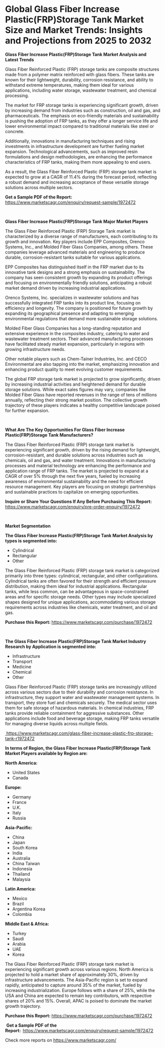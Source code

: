 <p><h1>Global Glass Fiber Increase Plastic(FRP)Storage Tank Market Size and Market Trends: Insights and Projections from 2025 to 2032</h1></p><p><strong>Glass Fiber Increase Plastic(FRP)Storage Tank Market Analysis and Latest Trends</strong></p>
<p><p>Glass Fiber Reinforced Plastic (FRP) storage tanks are composite structures made from a polymer matrix reinforced with glass fibers. These tanks are known for their lightweight, durability, corrosion resistance, and ability to withstand extreme temperatures, making them ideal for various applications, including water storage, wastewater treatment, and chemical processing.</p><p>The market for FRP storage tanks is experiencing significant growth, driven by increasing demand from industries such as construction, oil and gas, and pharmaceuticals. The emphasis on eco-friendly materials and sustainability is pushing the adoption of FRP tanks, as they offer a longer service life and lower environmental impact compared to traditional materials like steel or concrete. </p><p>Additionally, innovations in manufacturing techniques and rising investments in infrastructure development are further fueling market expansion. Technological advancements, such as improved resin formulations and design methodologies, are enhancing the performance characteristics of FRP tanks, making them more appealing to end users. </p><p>As a result, the Glass Fiber Reinforced Plastic (FRP) storage tank market is expected to grow at a CAGR of 11.4% during the forecast period, reflecting a robust demand and increasing acceptance of these versatile storage solutions across multiple sectors.</p></p>
<p><strong>Get a Sample PDF of the Report:&nbsp;</strong> <a href="https://www.marketscagr.com/enquiry/request-sample/1972472?utm_campaign=2840&utm_medium=2&utm_source=Github&utm_content=ia&utm_term=02032025&utm_id=glass-fiber-increase-plasticfrpstorage-tank">https://www.marketscagr.com/enquiry/request-sample/1972472</a></p>
<p>&nbsp;</p>
<p><strong>Glass Fiber Increase Plastic(FRP)Storage Tank Major Market Players</strong></p>
<p><p>The Glass Fiber Reinforced Plastic (FRP) Storage Tank market is characterized by a diverse range of manufacturers, each contributing to its growth and innovation. Key players include EPP Composites, Orenco Systems, Inc., and Molded Fiber Glass Companies, among others. These companies leverage advanced materials and engineering to produce durable, corrosion-resistant tanks suitable for various applications.</p><p>EPP Composites has distinguished itself in the FRP market due to its innovative tank designs and a strong emphasis on sustainability. The company has seen consistent growth by expanding its product offerings and focusing on environmentally friendly solutions, anticipating a robust market demand driven by increasing industrial applications.</p><p>Orenco Systems, Inc. specializes in wastewater solutions and has successfully integrated FRP tanks into its product line, focusing on efficiency and longevity. The company is positioned for future growth by expanding its geographical presence and adapting to emerging environmental regulations that demand more sustainable storage solutions.</p><p>Molded Fiber Glass Companies has a long-standing reputation and extensive experience in the composites industry, catering to water and wastewater treatment sectors. Their advanced manufacturing processes have facilitated steady market expansion, particularly in regions with growing infrastructure needs.</p><p>Other notable players such as Chem-Tainer Industries, Inc. and CECO Environmental are also tapping into the market, emphasizing innovation and enhancing product quality to meet evolving customer requirements.</p><p>The global FRP storage tank market is projected to grow significantly, driven by increasing industrial activities and heightened demand for durable storage solutions. While exact sales figures may vary, companies like Molded Fiber Glass have reported revenues in the range of tens of millions annually, reflecting their strong market position. The collective growth trajectory of these players indicates a healthy competitive landscape poised for further expansion.</p></p>
<p>&nbsp;</p>
<p><strong>What Are The Key Opportunities For Glass Fiber Increase Plastic(FRP)Storage Tank Manufacturers?</strong></p>
<p><p>The Glass Fiber Reinforced Plastic (FRP) storage tank market is experiencing significant growth, driven by the rising demand for lightweight, corrosion-resistant, and durable solutions across industries such as chemicals, oil and gas, and water treatment. Innovations in manufacturing processes and material technology are enhancing the performance and application range of FRP tanks. The market is projected to expand at a CAGR of over 5% through the next five years, fueled by increasing awareness of environmental sustainability and the need for efficient resource management. Key players are focusing on strategic partnerships and sustainable practices to capitalize on emerging opportunities.</p></p>
<p><strong>Inquire or Share Your Questions If Any Before Purchasing This Report:</strong> <a href="https://www.marketscagr.com/enquiry/pre-order-enquiry/1972472?utm_campaign=2840&utm_medium=2&utm_source=Github&utm_content=ia&utm_term=02032025&utm_id=glass-fiber-increase-plasticfrpstorage-tank">https://www.marketscagr.com/enquiry/pre-order-enquiry/1972472</a></p>
<p>&nbsp;</p>
<p><strong>Market Segmentation</strong></p>
<p><strong>The Glass Fiber Increase Plastic(FRP)Storage Tank Market Analysis by types is segmented into:</strong></p>
<p><ul><li>Cylindrical</li><li>Rectangular</li><li>Other</li></ul></p>
<p><p>The Glass Fiber Reinforced Plastic (FRP) storage tank market is categorized primarily into three types: cylindrical, rectangular, and other configurations. Cylindrical tanks are often favored for their strength and efficient pressure distribution, making them ideal for industrial applications. Rectangular tanks, while less common, can be advantageous in space-constrained areas and for specific storage needs. Other types may include specialized shapes designed for unique applications, accommodating various storage requirements across industries like chemicals, water treatment, and oil and gas.</p></p>
<p><strong>Purchase this Report:&nbsp;</strong><a href="https://www.marketscagr.com/purchase/1972472?utm_campaign=2840&utm_medium=2&utm_source=Github&utm_content=ia&utm_term=02032025&utm_id=glass-fiber-increase-plasticfrpstorage-tank">https://www.marketscagr.com/purchase/1972472</a></p>
<p>&nbsp;</p>
<p><strong>The Glass Fiber Increase Plastic(FRP)Storage Tank Market Industry Research by Application is segmented into:</strong></p>
<p><ul><li>Infrastructure</li><li>Transport</li><li>Medicine</li><li>Chemical</li><li>Other</li></ul></p>
<p><p>Glass Fiber Reinforced Plastic (FRP) storage tanks are increasingly utilized across various sectors due to their durability and corrosion resistance. In infrastructure, they support water and wastewater management systems. In transport, they store fuel and chemicals securely. The medical sector uses them for safe storage of hazardous materials. In chemical industries, FRP tanks provide reliable containment for aggressive substances. Other applications include food and beverage storage, making FRP tanks versatile for managing diverse liquids across multiple fields.</p></p>
<p><a href="https://www.marketscagr.com/glass-fiber-increase-plastic-frp-storage-tank-r1972472?utm_campaign=2840&utm_medium=2&utm_source=Github&utm_content=ia&utm_term=02032025&utm_id=glass-fiber-increase-plasticfrpstorage-tank">&nbsp;https://www.marketscagr.com/glass-fiber-increase-plastic-frp-storage-tank-r1972472</a></p>
<p><strong>In terms of Region, the Glass Fiber Increase Plastic(FRP)Storage Tank Market Players available by Region are:</strong></p>
<p>
    <p> <strong> North America: </strong>
        <ul>
            <li>United States</li>
            <li>Canada</li>
        </ul>
        </p> 
    <p> <strong> Europe: </strong>
        <ul>
            <li>Germany</li>
            <li>France</li>
            <li>U.K.</li>
            <li>Italy</li>
            <li>Russia</li>
        </ul>
        </p> 
    <p> <strong> Asia-Pacific: </strong>
        <ul>
            <li>China</li>
            <li>Japan</li>
            <li>South Korea</li>
            <li>India</li>
            <li>Australia</li>
            <li>China Taiwan</li>
            <li>Indonesia</li>
            <li>Thailand</li>
            <li>Malaysia</li>
        </ul>
        </p> 
    <p> <strong> Latin America: </strong>
        <ul>
            <li>Mexico</li>
            <li>Brazil</li>
            <li>Argentina Korea</li>
            <li>Colombia</li>
        </ul>
        </p> 
    <p> <strong> Middle East & Africa: </strong>
        <ul>
            <li>Turkey</li>
            <li>Saudi</li>
            <li>Arabia</li>
            <li>UAE</li>
            <li>Korea</li>
        </ul>
    </p>
    </p>
<p><p>The Glass Fiber Reinforced Plastic (FRP) storage tank market is experiencing significant growth across various regions. North America is projected to hold a market share of approximately 30%, driven by infrastructure advancements. The Asia-Pacific region is set to expand rapidly, anticipated to capture around 35% of the market, fueled by increasing industrialization. Europe follows with a share of 25%, while the USA and China are expected to remain key contributors, with respective shares of 20% and 15%. Overall, APAC is poised to dominate the market growth trajectory.</p></p>
<p><strong>Purchase this Report: </strong><a href="https://www.marketscagr.com/purchase/1972472?utm_campaign=2840&utm_medium=2&utm_source=Github&utm_content=ia&utm_term=02032025&utm_id=glass-fiber-increase-plasticfrpstorage-tank">https://www.marketscagr.com/purchase/1972472</a></p>
<p>&nbsp;<strong>Get a Sample PDF of the Report:&nbsp;&nbsp;</strong><a href="https://www.marketscagr.com/enquiry/request-sample/1972472?utm_campaign=2840&utm_medium=2&utm_source=Github&utm_content=ia&utm_term=02032025&utm_id=glass-fiber-increase-plasticfrpstorage-tank">https://www.marketscagr.com/enquiry/request-sample/1972472</a></p>
<p><strong></strong></p>
<p>Check more reports on <a href="https://www.marketscagr.com/?utm_campaign=2840&utm_medium=2&utm_source=Github&utm_content=ia&utm_term=02032025&utm_id=glass-fiber-increase-plasticfrpstorage-tank">https://www.marketscagr.com/</a></p>